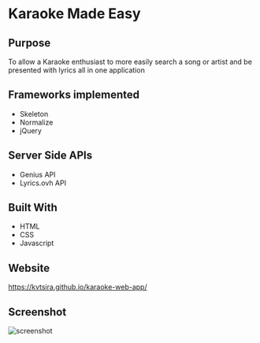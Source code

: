 # Karaoke Made Easy

## Purpose
To allow a Karaoke enthusiast to more easily search a song or artist and be presented with lyrics all in one application

## Frameworks implemented
- Skeleton
- Normalize
- jQuery

## Server Side APIs
- Genius API
- Lyrics.ovh API

## Built With
- HTML
- CSS
- Javascript

## Website
https://kvtsira.github.io/karaoke-web-app/

## Screenshot
![screenshot](https://github.com/dannyramirezgd/karaoke-web-app/blob/main/assets/images/screencapture.png)
